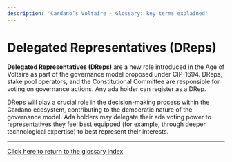 ```yaml
---
description: 'Cardano’s Voltaire - Glossary: key terms explained'
---
```


# Delegated Representatives (DReps)

**Delegated Representatives (DReps)** are a new role introduced in the Age of Voltaire as part of the governance model proposed under CIP-1694. DReps, stake pool operators, and the Constitutional Committee are responsible for voting on governance actions. Any ada holder can register as a DRep.

DReps will play a crucial role in the decision-making process within the Cardano ecosystem, contributing to the democratic nature of the governance model. Ada holders may delegate their ada voting power to representatives they feel best equipped (for example, through deeper technological expertise) to best represent their interests.

***

[Click here to return to the glossary index](../../../cardano/cardano-governance/key-terms/general-glossary/)
